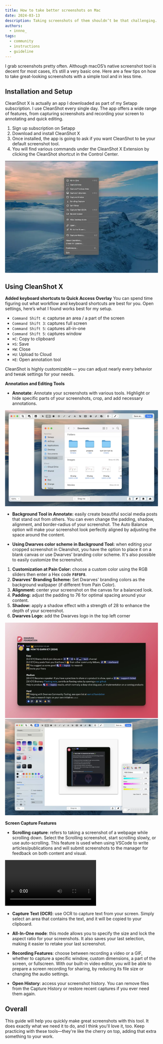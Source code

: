 ```yaml
---
title: How to take better screenshots on Mac
date: 2024-03-13
description: Taking screenshots of them shouldn’t be that challenging. In this article, I’ll take you through my screenshot workflow with a handful of simple tools and techniques and grab screenshots with negligible effort.
authors:
  - innno_
tags:
  - community
  - instructions
  - guideline
---
```


I grab screenshots pretty often. Although macOS’s native screenshot tool is decent for most cases, it’s still a very basic one. Here are a few tips on how to take great-looking screenshots with a simple tool and in less time.

## Installation and Setup

CleanShot X is actually an app I downloaded as part of my Setapp subscription. I use CleanShot every single day. The app offers a wide range of features, from capturing screenshots and recording your screen to annotating and quick editing.

1. Sign up subscription on Setapp
2. Download and install CleanShot X
3. Once installed, the app is going to ask if you want CleanShot to be your default screenshot tool.
4. You will find various commands under the CleanShot X Extension by clicking the CleanShot shortcut in the Control Center.

![](assets/how-to-take-better-screenshots-on-mac_menu-bar-shortcut.webp)

## Using CleanShot X

**Added keyboard shortcuts to Quick Access Overlay**
You can spend time figuring out what workflow and keyboard shortcuts are best for you. Open settings, here’s what I found works best for my setup.

- `Command Shift 4`: capturse an area / a part of the screen
- `Command Shift 3`: captures full screen
- `Command Shift 5`: captures  all-in-one
- `Command Shift 5`: captures window
- `⌘C`: Copy to clipboard
- `⌘S`: Save
- `⌘W`: Close
- `⌘U`: Upload to Cloud
- `⌘E`: Open annotation tool

CleanShot is highly customizable — you can adjust nearly every behavior and tweak settings for your needs.

**Annotation and Editing Tools**

- **Annotate**: Annotate your screenshots with various tools. Highlight or hide specific parts of your screenshots, crop, and add necessary annotations.

![](assets/how-to-take-better-screenshots-on-mac_annotation-tool.webp)

- **Background Tool in Annotate:** easily create beautiful social media posts that stand out from others. You can even change the padding, shadow, alignment, and border-radius of your screenshot. The Auto Balance option will make your screenshot look perfectly aligned by adjusting the space around the content.

- **Using Dwarves color scheme in Background Tool:** when editing your cropped screenshot in Cleanshot, you have the option to place it on a blank canvas or use Dwarves’ branding color scheme. It's also possible to easily customize the screenshot.

1. **Customization at Pain Color:** choose a custom color using the RGB sliders then enter a Hex code **`F8F8F8`**.
2. **Dwarves' Branding Scheme:** Set Dwarves' branding colors as the background wallpaper (if different from Pain Color).
3. **Alignment:** center your screenshot on the canvas for a balanced look.
4. **Padding:** adjust the padding to 76 for optimal spacing around your content.
5. **Shadow:** apply a shadow effect with a strength of 28 to enhance the depth of your screenshot.
6. **Dwarves Logo:** add the Dwarves logo in the top left corner

![](assets/how-to-take-better-screenshots-on-mac_df-color-scheme.webp)
![](assets/how-to-take-better-screenshots-on-mac_rgb-df.webp)

**Screen Capture Features**

- **Scrolling capture**: refers to taking a screenshot of a webpage while scrolling down. Select the Scrolling screenshot, start scrolling slowly, or use auto-scrolling.
This feature is used when using VSCode to write articles/publications and will submit screenshots to the manager for feedback on both content and visual.

![](assets/how-to-take-better-screenshots-on-mac_scrolling-capture_compressed.mp4)

- **Capture Text (OCR)**: use OCR to capture text from your screen. Simply select an area that contains the text, and it will be copied to your clipboard.

- **All-In-One mode**: this mode allows you to specify the size and lock the aspect ratio for your screenshots. It also saves your last selection, making it easier to retake your last screenshot.

- **Recording Features**: choose between recording a video or a GIF, whether to capture a specific window, custom dimensions, a part of the screen, or fullscreen. With our built-in video editor, you will be able to prepare a screen recording for sharing, by reducing its file size or changing the audio settings.

- **Open History**: access your screenshot history. You can remove files from the Capture History or restore recent captures if you ever need them again.

## Overall

This guide will help you quickly make great screenshots with this tool. It does exactly what we need it to do, and I think you'll love it, too. Keep practicing with these tools—they're like the cherry on top, adding that extra something to your work.
